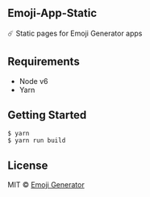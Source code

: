 Emoji-App-Static
----------------

:comet: Static pages for Emoji Generator apps

## Requirements

- Node v6
- Yarn

## Getting Started

```
$ yarn
$ yarn run build
```

## License

MIT &copy; [Emoji Generator](https://emoji.pine.moe/)

